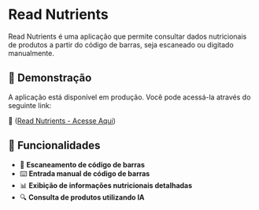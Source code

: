 # Read Nutrients

Read Nutrients é uma aplicação que permite consultar dados nutricionais de produtos a partir do código de barras, seja escaneado ou digitado manualmente.

## 🚀 Demonstração

A aplicação está disponível em produção. Você pode acessá-la através do seguinte link:

🔗 ([Read Nutrients - Acesse Aqui](https://readnutrients.vercel.app/))

## 📜 Funcionalidades

- 📸 **Escaneamento de código de barras**
- ⌨️ **Entrada manual de código de barras**
- 📊 **Exibição de informações nutricionais detalhadas**
- 🔍 **Consulta de produtos utilizando IA**


